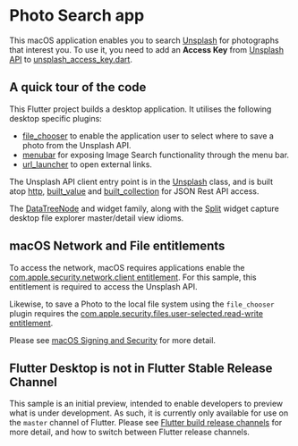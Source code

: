 # Photo Search app

This macOS application enables you to search [Unsplash](https://unsplash.com/)
for photographs that interest you. To use it, you need to add an
**Access Key** from [Unsplash API](https://unsplash.com/developers) to
[unsplash_access_key.dart](lib/unsplash_access_key.dart).

## A quick tour of the code

This Flutter project builds a desktop application. It utilises the following
desktop specific plugins:

  - [file_chooser] to enable the application user to select where to save a photo
    from the Unsplash API.
  - [menubar] for exposing Image Search functionality through the menu bar.
  - [url_launcher] to open external links.

The Unsplash API client entry point is in the [Unsplash] class, and is built
atop [http], [built_value] and [built_collection] for JSON Rest API access.

The [DataTreeNode] and widget family, along with the [Split] widget capture
desktop file explorer master/detail view idioms.

## macOS Network and File entitlements

To access the network, macOS requires applications enable the
[com.apple.security.network.client entitlement][macOS-client]. For this
sample, this entitlement is required to access the Unsplash API.

Likewise, to save a Photo to the local file system using the `file_chooser` plugin requires the
[com.apple.security.files.user-selected.read-write entitlement][macOS-read-write].

Please see [macOS Signing and Security][macOS-security] for more detail.

## Flutter Desktop is not in Flutter Stable Release Channel

This sample is an initial preview, intended to enable developers to preview what is
under development. As such, it is currently only available for use on the `master` channel
of Flutter. Please see [Flutter build release channels][flutter_channels] for more detail,
and how to switch between Flutter release channels.

[DataTreeNode]: lib/src/widgets/data_tree.dart
[Split]: lib/src/widgets/split.dart
[Unsplash]: lib/src/unsplash/unsplash.dart

[built_collection]: https://pub.dev/packages/built_collection
[built_value]: https://pub.dev/packages/built_value
[file_chooser]: https://github.com/google/flutter-desktop-embedding/tree/master/plugins/file_chooser
[flutter_channels]: https://github.com/flutter/flutter/wiki/Flutter-build-release-channels
[http]: https://pub.dev/packages/http
[macOS-client]: https://developer.apple.com/documentation/bundleresources/entitlements/com_apple_security_network_client
[macOS-read-write]: https://developer.apple.com/documentation/bundleresources/entitlements/com_apple_security_files_user-selected_read-write
[macOS-security]: https://github.com/google/flutter-desktop-embedding/blob/master/macOS-Security.md
[menubar]: https://github.com/google/flutter-desktop-embedding/tree/master/plugins/menubar
[url_launcher]: https://pub.dev/packages/url_launcher
